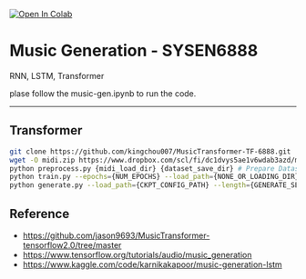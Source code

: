 [![Open In Colab](https://colab.research.google.com/assets/colab-badge.svg)]()
# Music Generation - SYSEN6888

RNN, LSTM, Transformer

plase follow the music-gen.ipynb to run the code.


---
## Transformer
```bash
git clone https://github.com/kingchou007/MusicTransformer-TF-6888.git
wget -O midi.zip https://www.dropbox.com/scl/fi/dc1dvys5ae1v6wdab3azd/midi.zip?rlkey=lwk7qcpbfn3dqkjrjsam83k2f&dl=0 # Dataset Download 
python preprocess.py {midi_load_dir} {dataset_save_dir} # Prepare Dataset
python train.py --epochs={NUM_EPOCHS} --load_path={NONE_OR_LOADING_DIR} --save_path={SAVING_DIR} --max_seq={SEQ_LENGTH} --pickle_dir={DATA_PATH} --batch_size={BATCH_SIZE} --l_r={LEARNING_RATE} # Trainig
python generate.py --load_path={CKPT_CONFIG_PATH} --length={GENERATE_SEQ_LENGTH} --beam={NONE_OR_BEAM_SIZE} # Generate Music
```


## Reference
- https://github.com/jason9693/MusicTransformer-tensorflow2.0/tree/master
- https://www.tensorflow.org/tutorials/audio/music_generation
- https://www.kaggle.com/code/karnikakapoor/music-generation-lstm
